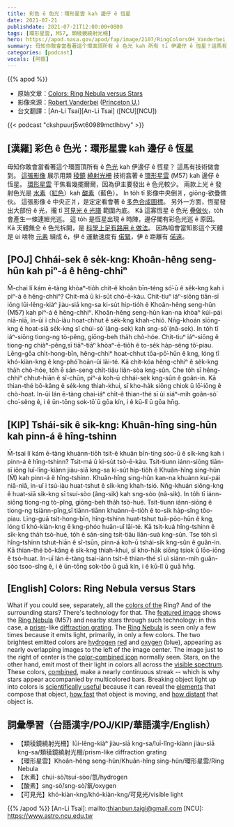 ```yaml
---
title: 彩色 ê 色光：環形星雲 kah 邊仔 ê 恆星
date: 2021-07-21
publishdate: 2021-07-21T12:00:00+0800
tags: [環形星雲, M57, 類稜鏡繞射光柵]
hero: https://apod.nasa.gov/apod/fap/image/2107/RingColorsOH_Vanderbei_1080.jpg
summary: 毋知你敢會當看著這个環面頂所有 ê 色光 kah 所有 tī 伊邊仔 ê 恆星？這馬有技術做會到。
categories: [podcast]
vocals: [阿錕]
---
```


{{% apod %}}

- 原始文章：[Colors: Ring Nebula versus Stars](https://apod.nasa.gov/apod/ap210721.html)
- 影像來源：[Robert Vanderbei](https://vanderbei.princeton.edu/) ([Princeton U.](https://orfe.princeton.edu/))
- 台文翻譯：[An-Li Tsai][An-Li Tsai] ([NCU][NCU])

{{< podcast "ckshpuurj5wt60989mctlhbvy" >}}

## [漢羅] 彩色 ê 色光：環形星雲 kah 邊仔 ê 恆星
毋知你敢會當看著這个環面頂所有 ê [色光][colors of the] kah 伊邊仔 ê 恆星？
這馬有技術做會到。
[這張影像][featured image] 展示用類 [稜鏡][prism] [繞射光柵][diffraction grating] 技術翕著 ê [環形星雲][Ring Nebula 1] (M57) kah 邊仔 ê 恆星。
[環形星雲][Ring Nebula 2] 干焦看幾擺爾爾，因為伊主要發出 ê 色光較少。
兩款上光 ê 發射色光是 [水素][hydrogen]（[紅色][red]）kah [酸素][oxygen]（藍色）。
In to̍h tī 影像中央倒爿，giōng-欲疊做伙。
這張影像 ê 中央正爿，是定定看會著 ê [多色合成圖標][color-combined icon]。
另外一方面，恆星發出大部份 ê 光，攏 tī [可見光 ê 光譜][visible spectrum] 範圍內底。
Kā 這寡恆星 ê 色光 [疊做伙][combined]，to̍h 會產生一條連紲光巡。
這 to̍h 是恆星出現 ê 時陣，邊仔閣有彩色光巡 ê 原因。
Kā 天體無仝 ê 色光拆開，是 [科學上足有路用 ê 做法][scientifically useful]。
因為咱會當知影這个天體是 ùi 啥物 [元素][elements] 組成 ê，伊 ê 運動速度有 [偌緊][how fast]，伊 ê 距離有 [偌遠][how distant]。



## [POJ] Chhái-sek ê se̍k-kng: Khoân-hêng seng-hûn kah piⁿ-á ê hêng-chhiⁿ
M̄-chai lí kám ē-tàng khòaⁿ-tio̍h chit-ê khoân bīn-téng só͘-ū ê se̍k-kng kah i piⁿ-á ê hêng-chhiⁿ?
Chit-má ū ki-su̍t chò-ē-kàu.
Chit-tiuⁿ iáⁿ-siōng tiān-sī iōng lūi-lêng-kiàⁿ jiàu-siā kng-sa ki-su̍t hip-tio̍h ê Khoân-hêng seng-hûn (M57) kah piⁿ-á ê hêng-chhiⁿ.
Khoân-hêng seng-hûn kan-na khòaⁿ kúi-pái niā-niā, in-ūi i chú-iàu hoat-chhut ê se̍k-kng khah-chió.
Nn̄g-khoán siōng-kng ê hoat-siā se̍k-kng sī chúi-sò͘ (âng-sek) kah sng-sò͘ (nâ-sek).
In to̍h tī iáⁿ-siōng tiong-ng tò-pêng, giōng-beh tha̍h chò-hóe.
Chit-tiuⁿ iáⁿ-siōng ê tiong-ng chiàⁿ-pêng,sī tiāⁿ-tiāⁿ khòaⁿ-ē-tio̍h ê to-se̍k ha̍p-sêng tô͘-piau.
Lēng-gōa chi̍t-hong-bīn, hêng-chhiⁿ hoat-chhut tōa-pō͘-hūn ê kng, lóng tī khó-kiàn-kng ê kng-phó͘ hoān-ûi lāi-té.
Kā chit-kóa hêng-chhiⁿ ê se̍k-kng tha̍h chò-hóe, to̍h ē sán-seng chi̍t-tiâu liân-sòa kng-sûn.
Che to̍h sī hêng-chhiⁿ chhut-hiān ê sî-chūn, piⁿ-á koh-ū chhái-sek kng-sûn ê goân-in.
Kā thian-thé bô-kâng ê se̍k-kng thiah-khui, sī kho-ha̍k siōng chiok ū lō͘-iōng ê chò-hoat.
In-ūi lán ē-tàng chai-iáⁿ chi̍t-ê thian-thé sī ùi siáⁿ-mih goân-sò͘ cho͘-sêng ê, i ê ūn-tōng sok-tō͘ ū gōa kín, i ê kū-lî ū gōa hn̄g.


## [KIP] Tshái-sik ê si̍k-kng: Khuân-hîng sing-hûn kah pinn-á ê hîng-tshinn
M̄-tsai lí kám ē-tàng khuànn-tio̍h tsit-ê khuân bīn-tíng sóo-ū ê si̍k-kng kah i pinn-á ê hîng-tshinn?
Tsit-má ū ki-su̍t tsò-ē-kàu.
Tsit-tiunn iánn-siōng tiān-sī iōng luī-lîng-kiànn jiàu-siā kng-sa ki-su̍t hip-tio̍h ê Khuân-hîng sing-hûn (M̄) kah pinn-á ê hîng-tshinn.
Khuân-hîng sing-hûn kan-na khuànn kuí-pái niā-niā, in-uī i tsú-iàu huat-tshut ê si̍k-kng khah-tsió.
Nn̄g-khuán siōng-kng ê huat-siā si̍k-kng sī tsuí-sòo (âng-sik) kah sng-sòo (nâ-sik).
In to̍h tī iánn-siōng tiong-ng tò-pîng, giōng-beh tha̍h tsò-hué.
Tsit-tiunn iánn-siōng ê tiong-ng tsiànn-pîng,sī tiānn-tiānn khuànn-ē-tio̍h ê to-si̍k ha̍p-sîng tôo-piau.
Līng-guā tsi̍t-hong-bīn, hîng-tshinn huat-tshut tuā-pōo-hūn ê kng, lóng tī khó-kiàn-kng ê kng-phóo huān-uî lāi-té.
Kā tsit-kuá hîng-tshinn ê si̍k-kng tha̍h tsò-hué, to̍h ē sán-sing tsi̍t-tiâu liân-suà kng-sûn.
Tse to̍h sī hîng-tshinn tshut-hiān ê sî-tsūn, pinn-á koh-ū tshái-sik kng-sûn ê guân-in.
Kā thian-thé bô-kâng ê si̍k-kng thiah-khui, sī kho-ha̍k siōng tsiok ū lōo-iōng ê tsò-huat.
In-uī lán ē-tàng tsai-iánn tsi̍t-ê thian-thé sī uì siánn-mih guân-sòo tsoo-sîng ê, i ê ūn-tōng sok-tōo ū guā kín, i ê kū-lî ū guā hn̄g.




## [English] Colors: Ring Nebula versus Stars
What if you could see, separately, all the [colors of the][colors of the] Ring?
And of the surrounding stars?
There's technology for that.
The [featured image][featured image] shows the [Ring Nebula][Ring Nebula 1] (M57) and nearby stars through such technology: in this case, a [prism][prism]-like [diffraction grating][diffraction grating].
The [Ring Nebula][Ring Nebula 2] is seen only a few times because it emits light, primarily, in only a few colors.
The two brightest emitted colors are [hydrogen][hydrogen] [red][red] and [oxygen][oxygen] (blue), appearing as nearly overlapping images to the left of the image center.
The image just to the right of center is the [color-combined icon][color-combined icon] normally seen.
Stars, on the other hand, emit most of their light in colors all across the [visible spectrum][visible spectrum].
These colors, [combined][combined], make a nearly continuous streak -- which is why stars appear accompanied by multicolored bars.
Breaking object light up into colors is [scientifically useful][scientifically useful] because it can reveal the [elements][elements] that compose that object, [how fast][how fast] that object is moving, and [how distant][how distant] that object is.



## 詞彙學習（台語漢字/POJ/KIP/華語漢字/English）



- 【類稜鏡繞射光柵】lūi-lêng-kiàⁿ jiàu-siā kng-sa/luī-lîng-kiànn jiàu-siā kng-sa/類稜鏡繞射光柵/prism-like diffraction grating
- 【環形星雲】Khoân-hêng seng-hûn/Khuân-hîng sing-hûn/環形星雲/Ring Nebula
- 【水素】chúi-sò͘/tsuí-sòo/氫/hydrogen
- 【酸素】sng-sò͘/sng-sò͘/氧/oxygen
- 【可見光】khó-kiàn-kng/khó-kiàn-kng/可見光/visible light



{{% /apod %}}
[An-Li Tsai]: mailto:thianbun.taigi@gmail.com
[NCU]: https://www.astro.ncu.edu.tw


[colors of the]:https://youtu.be/O9MvdMqKvpU?t=87
[featured image]:https://vanderbei.princeton.edu/images/NJP/m57.html
[Ring Nebula 1]:https://www.nasa.gov/feature/goddard/2017/messier-57-the-ring-nebula
[prism]:https://en.wikipedia.org/wiki/Prism#/media/File:Light_dispersion_conceptual_waves.gif
[diffraction grating]:https://en.wikipedia.org/wiki/Diffraction_grating
[Ring Nebula 2]:https://apod.nasa.gov/apod/ap180417.html
[hydrogen]:https://periodic.lanl.gov/1.shtml
[red]:https://en.wikipedia.org/wiki/H-alpha
[oxygen]:https://www.nasa.gov/press-release/nasa-s-perseverance-mars-rover-extracts-first-oxygen-from-red-planet
[color-combined icon]:https://apod.nasa.gov/apod/ap060511.html
[visible spectrum]:https://science.nasa.gov/ems/09_visiblelight
[combined]:https://s36537.pcdn.co/wp-content/uploads/2015/06/snuggle_01.jpg.optimal.jpg
[scientifically useful]:https://imagine.gsfc.nasa.gov/science/toolbox/spectra1.html
[elements]:https://apod.nasa.gov/apod/ap200809.html
[how fast]:https://en.wikipedia.org/wiki/Doppler_spectroscopy
[how distant]:https://apod.nasa.gov/apod/ap200920.html
